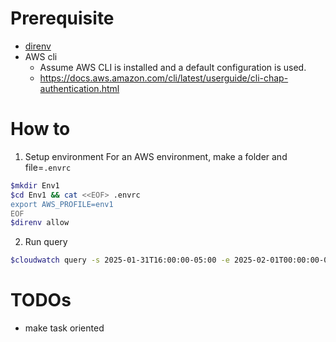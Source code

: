# Prerequisite
- [direnv](https://direnv.net/)
- AWS cli
  - Assume AWS CLI is installed and a default configuration is used.
  - https://docs.aws.amazon.com/cli/latest/userguide/cli-chap-authentication.html

# How to
1. Setup environment
For an AWS environment, make a folder and file=`.envrc`
```bash
$mkdir Env1
$cd Env1 && cat <<EOF> .envrc
export AWS_PROFILE=env1
EOF
$direnv allow
```
2. Run query
```bash
$cloudwatch query -s 2025-01-31T16:00:00-05:00 -e 2025-02-01T00:00:00-05:00 -q 'fields @timestamp, @message| filter @message like /(?i)error/' -N <log groups separated by `,`>
```

# TODOs
- make task oriented
